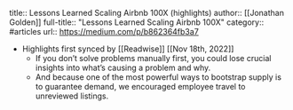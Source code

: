 title:: Lessons Learned Scaling Airbnb 100X (highlights)
author:: [[Jonathan Golden]]
full-title:: "Lessons Learned Scaling Airbnb 100X"
category:: #articles
url:: https://medium.com/p/b862364fb3a7

- Highlights first synced by [[Readwise]] [[Nov 18th, 2022]]
	- If you don’t solve problems manually first, you could lose crucial insights into what’s causing a problem and why.
	- And because one of the most powerful ways to bootstrap supply is to guarantee demand, we encouraged employee travel to unreviewed listings.